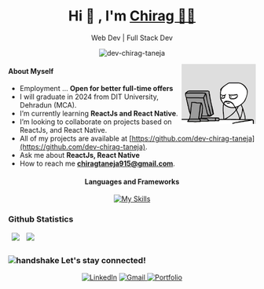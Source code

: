 <!-- <div align="center">
<img src="Hello.gif" align="center"/>
</div> -->

<h1 align="center">Hi  👋 <!-- <img src="https://raw.githubusercontent.com/iampavangandhi/iampavangandhi/master/gifs/Hi.gif" width=40> -->,
 I'm <a href="https://www.linkedin.com/in/chirag-taneja/" target="_blank">
Chirag 👨‍💻</a></h1>

<p align="center">Web Dev | Full Stack Dev</p>
<!-- <p align="center">Master of Computer Applications (MCA) </p> -->
<p align="center"><img src="https://komarev.com/ghpvc/?username=dev-chirag-taneja&label=Profile%20views&color=blueviolet&style=flat" alt="dev-chirag-taneja" /></p>
<!-- <hr> -->

<!-- Image -->
<img width="30%" align="right" alt="GIF" src="coder-1.gif" />
 
<!-- About Me -->
 #### About Myself
- Employment ... **Open for better full-time offers**
- I will graduate in 2024 from DIT University, Dehradun (MCA).
- I’m currently learning **ReactJs and React Native**.
- I’m looking to collaborate on projects based on ReactJs, and React Native.
-  All of my projects are available at [https://github.com/dev-chirag-taneja](https://github.com/dev-chirag-taneja).
- Ask me about **ReactJs, React Native**
- How to reach me **chiragtaneja915@gmail.com**.
 
<!-- --- -->

<!-- Languages and Frameworks -->
<h4 align="center">Languages and Frameworks </h4>
<div align="center">

[![My Skills](https://skillicons.dev/icons?i=python,django,html,css,js,bootstrap,tailwind,react,materialui,redux,next,git,github,heroku,firebase,sqlite,graphql,vercel,vscode,linux&perline=10)](https://skillicons.dev)
</div>

<!-- Github Statistics -->
### Github Statistics
<!-- <hr> -->

<table align="center" border="0" cellpadding="0" cellspacing="0">
    <thead>
        <tr>
            <td><img src="https://github-readme-stats.vercel.app/api?username=dev-chirag-taneja&count_private=true&theme=tokyonight&show_icons=true" />             </td>
            <td><img src="https://github-readme-stats.vercel.app/api/top-langs?username=dev-chirag-taneja&show_icons=true&count_private=true&theme=tokyonight&locale=en&layout=compact" /></td>
        </tr>
    </thead>
</table>

### <img class="emoji" alt="handshake" height="20" width="20" src="https://github.githubassets.com/images/icons/emoji/unicode/1f91d.png">  Let's stay connected!
<!-- <hr> -->
<div align="center">
<a  href="https://www.linkedin.com/in/chirag-taneja/" target="_blank"><img alt="LinkedIn" src="https://img.shields.io/badge/linkedin-%231E77B5.svg?&style=for-the-badge&logo=linkedin&logoColor=white" /></a>
<a href="mailto:chiragtaneja915@gmail.com"><img  alt="Gmail" src="https://img.shields.io/badge/Gmail-D14836?style=for-the-badge&logo=gmail&logoColor=white" />
<a  href="" target="_blank"><img alt="Portfolio" src="https://img.shields.io/badge/portfolio-%23E4405F.svg?&style=for-the-badge&logo=portfolio&logoColor=white" /></a>
<!--
<a  href="https://leetcode.com/chiragtaneja915/" target="_blank"><img alt="LeetCode" src="https://img.shields.io/badge/leetcode-%23323330.svg?style=for-the-badge&logo=leetcode&logoColor=%23F7DF1E" /></a>
<a  href="https://www.hackerrank.com/chirag_taneja" target="_blank"><img alt="HackerRank" src="https://img.shields.io/badge/HackerRank-00EA64?style=for-the-badge&logo=hackerrank&logoColor=white" /></a>
[![LinkedIn](https://img.shields.io/badge/LinkedIn-#C70D2C?style=for-the-badge&logo=linkedin&logoColor=white)](https://www.linkedin.com/in/chirag-taneja/) -->
</div> 

